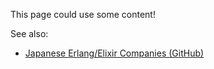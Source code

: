 This page could use some content!

See also:

- [Japanese Erlang/Elixir Companies (GitHub)](https://github.com/voluntas/japanese-erlang-elixir-companies)
